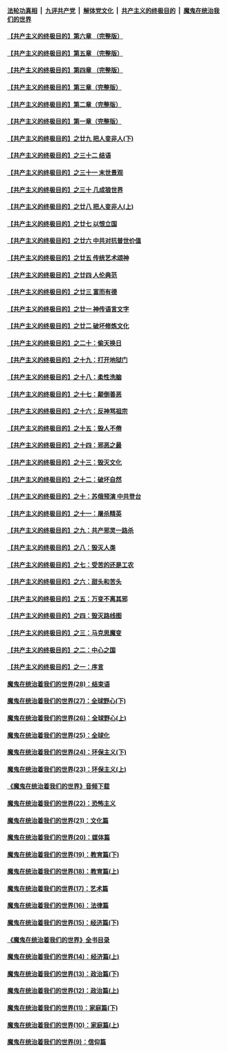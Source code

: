 

####  [法轮功真相](../../../../basic/blob/master/README.md?t=04271031) &nbsp;|&nbsp; [九评共产党](../../../../9ping.md/blob/master/README.md?t=04271031) &nbsp;|&nbsp; [解体党文化](../../../../jtdwh.md/blob/master/README.md?t=04271031)  &nbsp;|&nbsp; [共产主义的终极目的](../../../../gczydzjmd.md/blob/master/README.md?t=04271031) &nbsp;|&nbsp; [魔鬼在统治我们的世界](../../../../mgztzwmdsj.md/blob/master/README.md?t=04271031) 

#### [【共产主义的终极目的】第六章 （完整版）](../pages/nsc422/n11428913.md?t=04271031) 

#### [【共产主义的终极目的】第五章 （完整版）](../pages/nsc422/n11428912.md?t=04271031) 

#### [【共产主义的终极目的】第四章 （完整版）](../pages/nsc422/n11428907.md?t=04271031) 

#### [【共产主义的终极目的】第三章（完整版）](../pages/nsc422/n11428848.md?t=04271031) 

#### [【共产主义的终极目的】第二章（完整版）](../pages/nsc422/n11428831.md?t=04271031) 

#### [【共产主义的终极目的】第一章（完整版）](../pages/nsc422/n11417651.md?t=04271031) 

#### [【共产主义的终极目的】之廿九 把人变非人(下)](../pages/nsc422/n11344140.md?t=04271031) 

#### [【共产主义的终极目的】之三十二 结语](../pages/nsc422/n11360535.md?t=04271031) 

#### [【共产主义的终极目的】之三十一 末世景观](../pages/nsc422/n11351129.md?t=04271031) 

#### [【共产主义的终极目的】之三十 几成狼世界](../pages/nsc422/n11348280.md?t=04271031) 

#### [【共产主义的终极目的】之廿八 把人变非人(上)](../pages/nsc422/n11340492.md?t=04271031) 

#### [【共产主义的终极目的】之廿七 以恨立国](../pages/nsc422/n11336944.md?t=04271031) 

#### [【共产主义的终极目的】之廿六 中共对抗普世价值](../pages/nsc422/n11324785.md?t=04271031) 

#### [【共产主义的终极目的】之廿五 传统艺术颂神](../pages/nsc422/n11296396.md?t=04271031) 

#### [【共产主义的终极目的】之廿四 人伦典范](../pages/nsc422/n11296397.md?t=04271031) 

#### [【共产主义的终极目的】之廿三 富而有德](../pages/nsc422/n11283598.md?t=04271031) 

#### [【共产主义的终极目的】之廿一 神传语言文字](../pages/nsc422/n11263265.md?t=04271031) 

#### [【共产主义的终极目的】之廿二 破坏修炼文化](../pages/nsc422/n11245728.md?t=04271031) 

#### [【共产主义的终极目的】之二十：偷天换日](../pages/nsc422/n11238846.md?t=04271031) 

#### [【共产主义的终极目的】之十九：打开地狱门](../pages/nsc422/n11206376.md?t=04271031) 

#### [【共产主义的终极目的】之十八：柔性洗脑](../pages/nsc422/n11199994.md?t=04271031) 

#### [【共产主义的终极目的】之十七：颠倒善恶](../pages/nsc422/n11179782.md?t=04271031) 

#### [【共产主义的终极目的】之十六：反神骂祖宗](../pages/nsc422/n11166798.md?t=04271031) 

#### [【共产主义的终极目的】之十五：毁人不倦](../pages/nsc422/n11166792.md?t=04271031) 

#### [【共产主义的终极目的】之十四：邪恶之最](../pages/nsc422/n11150249.md?t=04271031) 

#### [【共产主义的终极目的】之十三：毁灭文化](../pages/nsc422/n11135227.md?t=04271031) 

#### [【共产主义的终极目的】之十二：破坏自然](../pages/nsc422/n11135214.md?t=04271031) 

#### [【共产主义的终极目的】之十：苏俄预演 中共登台](../pages/nsc422/n11118424.md?t=04271031) 

#### [【共产主义的终极目的】之十一：屠杀精英](../pages/nsc422/n11118442.md?t=04271031) 

#### [【共产主义的终极目的】之九：共产邪灵一路杀](../pages/nsc422/n11114139.md?t=04271031) 

#### [【共产主义的终极目的】之八：毁灭人类](../pages/nsc422/n11108503.md?t=04271031) 

#### [【共产主义的终极目的】之七：受苦的还是工农](../pages/nsc422/n11101809.md?t=04271031) 

#### [【共产主义的终极目的】之六：甜头和苦头](../pages/nsc422/n11096971.md?t=04271031) 

#### [【共产主义的终极目的】之五：万变不离其邪](../pages/nsc422/n11091285.md?t=04271031) 

#### [【共产主义的终极目的】之四：毁灭路线图](../pages/nsc422/n11086284.md?t=04271031) 

#### [【共产主义的终极目的】之三：马克思魔变](../pages/nsc422/n11061941.md?t=04271031) 

#### [【共产主义的终极目的】之二：中心之国](../pages/nsc422/n11047728.md?t=04271031) 

#### [【共产主义的终极目的】之一：序言](../pages/nsc422/n11086077.md?t=04271031) 

#### [魔鬼在统治着我们的世界(28)：结束语](../pages/nsc422/n10936246.md?t=04271031) 

#### [魔鬼在统治着我们的世界(27)：全球野心(下)](../pages/nsc422/n10928319.md?t=04271031) 

#### [魔鬼在统治着我们的世界(26)：全球野心(上)](../pages/nsc422/n10900318.md?t=04271031) 

#### [魔鬼在统治着我们的世界(25)：全球化](../pages/nsc422/n10788205.md?t=04271031) 

#### [魔鬼在统治着我们的世界(24)：环保主义(下)](../pages/nsc422/n10695307.md?t=04271031) 

#### [魔鬼在统治着我们的世界(23)：环保主义(上)](../pages/nsc422/n10688613.md?t=04271031) 

#### [《魔鬼在统治着我们的世界》音频下载](../pages/nsc422/n10635553.md?t=04271031) 

#### [魔鬼在统治着我们的世界(22)：恐怖主义](../pages/nsc422/n10614727.md?t=04271031) 

#### [魔鬼在统治着我们的世界(21)：文化篇](../pages/nsc422/n10597706.md?t=04271031) 

#### [魔鬼在统治着我们的世界(20)：媒体篇](../pages/nsc422/n10586579.md?t=04271031) 

#### [魔鬼在统治着我们的世界(19)：教育篇(下)](../pages/nsc422/n10564808.md?t=04271031) 

#### [魔鬼在统治着我们的世界(18)：教育篇(上)](../pages/nsc422/n10526970.md?t=04271031) 

#### [魔鬼在统治着我们的世界(17)：艺术篇](../pages/nsc422/n10499093.md?t=04271031) 

#### [魔鬼在统治着我们的世界(16)：法律篇](../pages/nsc422/n10485969.md?t=04271031) 

#### [魔鬼在统治着我们的世界(15)：经济篇(下)](../pages/nsc422/n10469975.md?t=04271031) 

#### [《魔鬼在统治着我们的世界》全书目录](../pages/nsc422/n10464261.md?t=04271031) 

#### [魔鬼在统治着我们的世界(14)：经济篇(上)](../pages/nsc422/n10457370.md?t=04271031) 

#### [魔鬼在统治着我们的世界(13)：政治篇(下)](../pages/nsc422/n10448270.md?t=04271031) 

#### [魔鬼在统治着我们的世界(12)：政治篇(上)](../pages/nsc422/n10444576.md?t=04271031) 

#### [魔鬼在统治着我们的世界(11)：家庭篇(下)](../pages/nsc422/n10440961.md?t=04271031) 

#### [魔鬼在统治着我们的世界(10)：家庭篇(上)](../pages/nsc422/n10435448.md?t=04271031) 

#### [魔鬼在统治着我们的世界(9)：信仰篇](../pages/nsc422/n10432159.md?t=04271031) 


